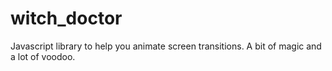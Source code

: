 witch_doctor
============

Javascript library to help you animate screen transitions. A bit of magic and a lot of voodoo. 